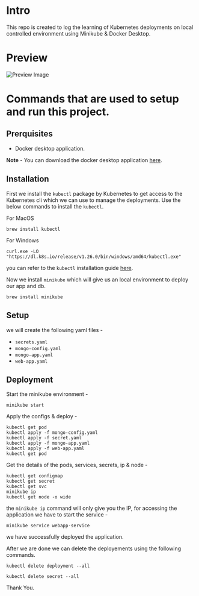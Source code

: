 # Intro
This repo is created to log the learning of Kubernetes deployments on local controlled environment using Minikube & Docker Desktop.

# Preview
<!-- ToDo - Add Preview Image here. -->
![Preview Image]()

# Commands that are used to setup and run this project.

## Prerquisites

* Docker desktop application.

**Note** - You can download the docker desktop application [here](https://www.docker.com/products/docker-desktop/).

## Installation

First we install the `kubectl` package by Kubernetes to get access to the Kubernetes cli which we can use to manage the deployments.
Use the below commands to install the `kubectl`.

For MacOS
```
brew install kubectl
```
For Windows
```
curl.exe -LO "https://dl.k8s.io/release/v1.26.0/bin/windows/amd64/kubectl.exe"
```
you can refer to the `kubectl` installation guide [here](https://kubernetes.io/docs/tasks/tools/).


Now we install `minikube` which will give us an local environment to deploy our app and db.

```
brew install minikube
```

## Setup 

we will create the following yaml files - 
* `secrets.yaml`
* `mongo-config.yaml`
* `mongo-app.yaml`
* `web-app.yaml`


## Deployment

Start the minikube environment -
```
minikube start
```

Apply the configs & deploy - 
```
kubectl get pod
kubectl apply -f mongo-config.yaml
kubectl apply -f secret.yaml
kubectl apply -f mongo-app.yaml
kubectl apply -f web-app.yaml
kubectl get pod
```

Get the details of the pods, services, secrets, ip & node - 
```
kubectl get configmap
kubectl get secret
kubectl get svc
minikube ip
kubectl get node -o wide
```

the `minikube ip` command will only give you the IP, for accessing the application we have to start the service -

```
minikube service webapp-service
```

we have successfully deployed the application.

After we are done we can delete the deployements using the following commands.

```
kubectl delete deployment --all
```
```
kubectl delete secret --all
```

Thank You.
